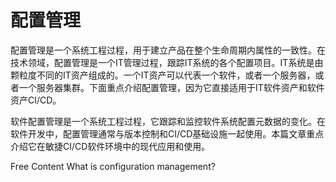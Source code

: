 # 配置管理

配置管理是一个系统工程过程，用于建立产品在整个生命周期内属性的一致性。在技术领域，配置管理是一个IT管理过程，跟踪IT系统的各个配置项目。IT系统是由颗粒度不同的IT资产组成的。一个IT资产可以代表一个软件，或者一个服务器，或者一个服务器集群。下面重点介绍配置管理，因为它直接适用于IT软件资产和软件资产CI/CD。

软件配置管理是一个系统工程过程，它跟踪和监控软件系统配置元数据的变化。在软件开发中，配置管理通常与版本控制和CI/CD基础设施一起使用。本篇文章重点介绍它在敏捷CI/CD软件环境中的现代应用和使用。

<ResourceGroupTitle>Free Content</ResourceGroupTitle>
<BadgeLink colorScheme='blue' badgeText='Read' href='https://www.atlassian.com/microservices/microservices-architecture/configuration-management'>What is configuration management?</BadgeLink>

